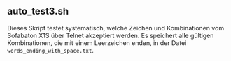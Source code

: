 ## auto_test3.sh

Dieses Skript testet systematisch, welche Zeichen und Kombinationen vom Sofabaton X1S über Telnet akzeptiert werden. Es speichert alle gültigen Kombinationen, die mit einem Leerzeichen enden, in der Datei `words_ending_with_space.txt`.
